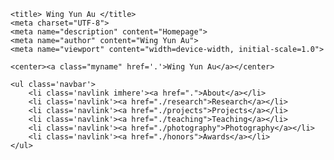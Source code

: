 <html>
<head>
	<link rel='stylesheet' href='style.css'>
	<!-- kudos to https://google-webfonts-helper.herokuapp.com/fonts -->
	<link rel='stylesheet' href='fonts/nunito_sans/nunito_sans.css'>
	<link rel='stylesheet' href='fonts/open_sans/open_sans.css'>
	<link href="fonts/fontawesome/css/all.css" rel="stylesheet">

    <title> Wing Yun Au </title>
	<meta charset="UTF-8">
    <meta name="description" content="Homepage">
    <meta name="author" content="Wing Yun Au">
    <meta name="viewport" content="width=device-width, initial-scale=1.0">

	<center><a class="myname" href='.'>Wing Yun Au</a></center>

	<ul class='navbar'>
		<li class='navlink imhere'><a href=".">About</a></li>
        <li class='navlink'><a href="./research">Research</a></li>
		<li class='navlink'><a href="./projects">Projects</a></li>
		<li class='navlink'><a href="./teaching">Teaching</a></li>
		<li class='navlink'><a href="./photography">Photography</a></li>
		<li class='navlink'><a href="./honors">Awards</a></li>
	</ul>
</head>
<body>
